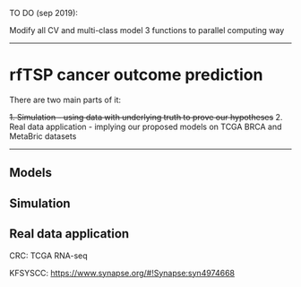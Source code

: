 TO DO (sep 2019):

Modify all CV and multi-class model 3 functions to parallel computing way

---
# rfTSP cancer outcome prediction

There are two main parts of it:

~~1. Simulation - using data with underlying truth to prove our hypotheses~~
2. Real data application - implying our proposed models on TCGA BRCA and MetaBric datasets

---

## Models





## Simulation




## Real data application

CRC:
TCGA RNA-seq


KFSYSCC:
https://www.synapse.org/#!Synapse:syn4974668
